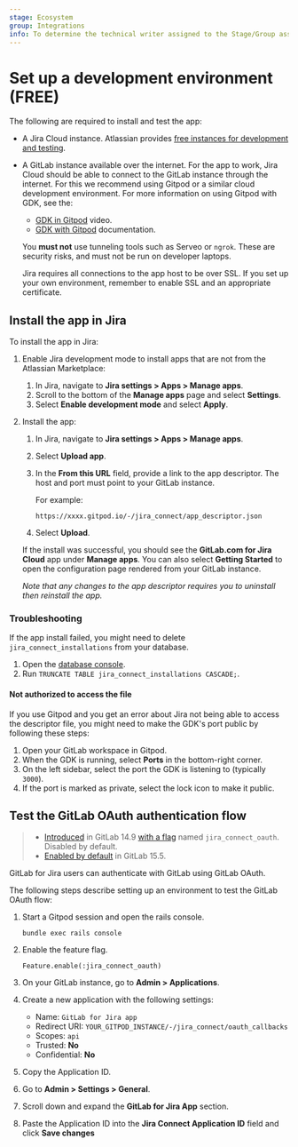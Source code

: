 ```yaml
---
stage: Ecosystem
group: Integrations
info: To determine the technical writer assigned to the Stage/Group associated with this page, see https://about.gitlab.com/handbook/engineering/ux/technical-writing/#assignments
---
```


# Set up a development environment **(FREE)**

The following are required to install and test the app:

- A Jira Cloud instance. Atlassian provides [free instances for development and testing](https://developer.atlassian.com/platform/marketplace/getting-started/#free-developer-instances-to-build-and-test-your-app).
- A GitLab instance available over the internet. For the app to work, Jira Cloud should
  be able to connect to the GitLab instance through the internet. For this we
  recommend using Gitpod or a similar cloud development environment. For more
  information on using Gitpod with GDK, see the:

  - [GDK in Gitpod](https://www.loom.com/share/9c9711d4876a40869b9294eecb24c54d)
    video.
  - [GDK with Gitpod](https://gitlab.com/gitlab-org/gitlab-development-kit/-/blob/main/doc/howto/gitpod.md)
    documentation.

  <!-- vale gitlab.Spelling = NO -->

  You **must not** use tunneling tools such as Serveo or `ngrok`. These are
  security risks, and must not be run on developer laptops.

  <!-- vale gitlab.Spelling = YES -->

  Jira requires all connections to the app host to be over SSL. If you set up
  your own environment, remember to enable SSL and an appropriate certificate.

## Install the app in Jira

To install the app in Jira:

1. Enable Jira development mode to install apps that are not from the Atlassian
   Marketplace:

   1. In Jira, navigate to **Jira settings > Apps > Manage apps**.
   1. Scroll to the bottom of the **Manage apps** page and select **Settings**.
   1. Select **Enable development mode** and select **Apply**.

1. Install the app:

   1. In Jira, navigate to **Jira settings > Apps > Manage apps**.
   1. Select **Upload app**.
   1. In the **From this URL** field, provide a link to the app descriptor. The host and port must point to your GitLab instance.

      For example:

      ```plaintext
      https://xxxx.gitpod.io/-/jira_connect/app_descriptor.json
      ```

   1. Select **Upload**.

   If the install was successful, you should see the **GitLab.com for Jira Cloud** app under **Manage apps**.
   You can also select **Getting Started** to open the configuration page rendered from your GitLab instance.

   _Note that any changes to the app descriptor requires you to uninstall then reinstall the app._

### Troubleshooting

If the app install failed, you might need to delete `jira_connect_installations` from your database.

1. Open the [database console](https://gitlab.com/gitlab-org/gitlab-development-kit/-/blob/main/doc/howto/postgresql.md#access-postgresql).
1. Run `TRUNCATE TABLE jira_connect_installations CASCADE;`.

#### Not authorized to access the file

If you use Gitpod and you get an error about Jira not being able to access the descriptor file, you might need to make the GDK's port public by following these steps:

1. Open your GitLab workspace in Gitpod.
1. When the GDK is running, select **Ports** in the bottom-right corner.
1. On the left sidebar, select the port the GDK is listening to (typically `3000`).
1. If the port is marked as private, select the lock icon to make it public.

## Test the GitLab OAuth authentication flow

> - [Introduced](https://gitlab.com/gitlab-org/gitlab/-/merge_requests/81126) in GitLab 14.9 [with a flag](../../administration/feature_flags.md) named `jira_connect_oauth`. Disabled by default.
> - [Enabled by default](https://gitlab.com/gitlab-org/gitlab/-/issues/355048) in GitLab 15.5.

GitLab for Jira users can authenticate with GitLab using GitLab OAuth.

The following steps describe setting up an environment to test the GitLab OAuth flow:

1. Start a Gitpod session and open the rails console.

    ```shell
    bundle exec rails console
    ```

1. Enable the feature flag.

    ```shell
    Feature.enable(:jira_connect_oauth)
    ```

1. On your GitLab instance, go to **Admin > Applications**.
1. Create a new application with the following settings:
    - Name: `GitLab for Jira app`
    - Redirect URI: `YOUR_GITPOD_INSTANCE/-/jira_connect/oauth_callbacks`
    - Scopes: `api`
    - Trusted: **No**
    - Confidential: **No**
1. Copy the Application ID.
1. Go to **Admin > Settings > General**.
1. Scroll down and expand the **GitLab for Jira App** section.
1. Paste the Application ID into the **Jira Connect Application ID** field and click **Save changes**
